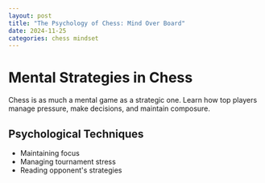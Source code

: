 ```yaml
---
layout: post
title: "The Psychology of Chess: Mind Over Board"
date: 2024-11-25
categories: chess mindset
---
```


# Mental Strategies in Chess

Chess is as much a mental game as a strategic one. Learn how top players manage pressure, make decisions, and maintain composure.

## Psychological Techniques
- Maintaining focus
- Managing tournament stress
- Reading opponent's strategies